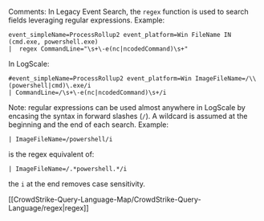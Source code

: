 Comments: In Legacy Event Search, the `regex` function is used to search fields leveraging regular expressions. Example:

```
event_simpleName=ProcessRollup2 event_platform=Win FileName IN (cmd.exe, powershell.exe)
|  regex CommandLine="\s+\-e(nc|ncodedCommand)\s+"
```

In LogScale:

```
#event_simpleName=ProcessRollup2 event_platform=Win ImageFileName=/\\(powershell|cmd)\.exe/i
| CommandLine=/\s+\-e(nc|ncodedCommand)\s+/i
```

Note: regular expressions can be used almost anywhere in LogScale by encasing the syntax in forward slashes (`/`). A wildcard is assumed at the beginning and the end of each search. Example:

```
| ImageFileName=/powershell/i
```

is the regex equivalent of:

```
| ImageFileName=/.*powershell.*/i
```

the `i` at the end removes case sensitivity.

[[CrowdStrike-Query-Language-Map/CrowdStrike-Query-Language/regex|regex]]


